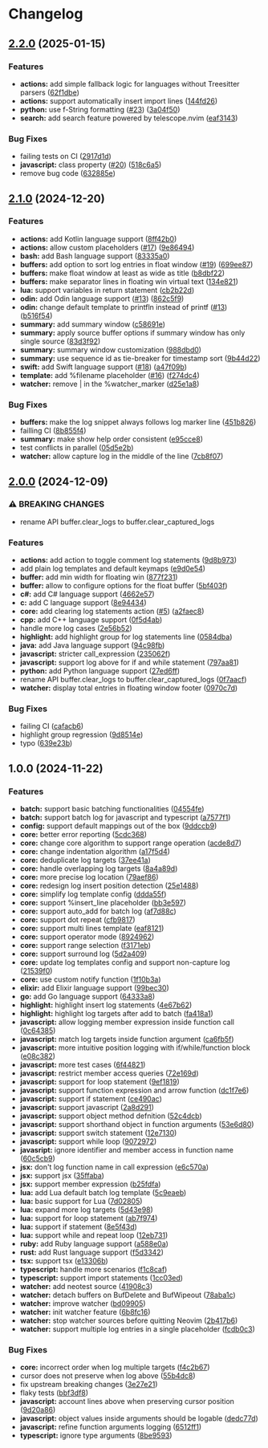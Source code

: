 # Changelog

## [2.2.0](https://github.com/Goose97/timber.nvim/compare/v2.1.0...v2.2.0) (2025-01-15)


### Features

* **actions:** add simple fallback logic for languages without Treesitter parsers ([62f1dbe](https://github.com/Goose97/timber.nvim/commit/62f1dbe993486f583349548fbcd85cde5de58ea5))
* **actions:** support automatically insert import lines ([144fd26](https://github.com/Goose97/timber.nvim/commit/144fd26b8a5cc152f7baf0cb2fd4c5b48f1a9a96))
* **python:** use f-String formatting ([#23](https://github.com/Goose97/timber.nvim/issues/23)) ([3a04f50](https://github.com/Goose97/timber.nvim/commit/3a04f5091a682099e17ac5aa22b90740607de7b5))
* **search:** add search feature powered by telescope.nvim ([eaf3143](https://github.com/Goose97/timber.nvim/commit/eaf3143f172985fc3fed8c38fa989a6bb63c435c))


### Bug Fixes

* failing tests on CI ([2917d1d](https://github.com/Goose97/timber.nvim/commit/2917d1df907ff2c896fd8a6379374fb923aabad3))
* **javascript:** class property ([#20](https://github.com/Goose97/timber.nvim/issues/20)) ([518c6a5](https://github.com/Goose97/timber.nvim/commit/518c6a50c378fc527dd1c61f8e8de368cd4df40a))
* remove bug code ([632885e](https://github.com/Goose97/timber.nvim/commit/632885e66843a28cef5fadb51bd27c7202b6050a))

## [2.1.0](https://github.com/Goose97/timber.nvim/compare/v2.0.0...v2.1.0) (2024-12-20)


### Features

* **actions:** add Kotlin language support ([8ff42b0](https://github.com/Goose97/timber.nvim/commit/8ff42b03c052012e379e14de49de740389449e3f))
* **actions:** allow custom placeholders ([#17](https://github.com/Goose97/timber.nvim/issues/17)) ([9e86494](https://github.com/Goose97/timber.nvim/commit/9e864943a57fd089e3cc37ebff0c01315caad548))
* **bash:** add Bash language support ([83335a0](https://github.com/Goose97/timber.nvim/commit/83335a0ff75630c277faf0e9f46fdeb242777a1a))
* **buffers:** add option to sort log entries in float window ([#19](https://github.com/Goose97/timber.nvim/issues/19)) ([699ee87](https://github.com/Goose97/timber.nvim/commit/699ee871585981c4bf86dcc8483b68ac3f6faabb))
* **buffers:** make float window at least as wide as title ([b8dbf22](https://github.com/Goose97/timber.nvim/commit/b8dbf2223649d7b5bf47d6ea56c0d77acc49129e))
* **buffers:** make separator lines in floating win virtual text ([134e821](https://github.com/Goose97/timber.nvim/commit/134e8219cca5f709b832b70dae531e27eb4c70eb))
* **lua:** support variables in return statement ([cb2b22d](https://github.com/Goose97/timber.nvim/commit/cb2b22dc12474b838a012756ca6d21bafd22f7ff))
* **odin:** add Odin language support ([#13](https://github.com/Goose97/timber.nvim/issues/13)) ([862c5f9](https://github.com/Goose97/timber.nvim/commit/862c5f9ed6478ebf03f191aaa41f33bea507c055))
* **odin:** change default template to printfln instead of printf ([#13](https://github.com/Goose97/timber.nvim/issues/13)) ([b516f54](https://github.com/Goose97/timber.nvim/commit/b516f545e53513e1eeb972253e7a3e2d775023d4))
* **summary:** add summary window ([c58691e](https://github.com/Goose97/timber.nvim/commit/c58691ec90a4591dc40af45d4358c2977006c41e))
* **summary:** apply source buffer options if summary window has only single source ([83d3f92](https://github.com/Goose97/timber.nvim/commit/83d3f92814d33732ae32f68efbd0a82de99feacb))
* **summary:** summary window customization ([988dbd0](https://github.com/Goose97/timber.nvim/commit/988dbd0de9492ee4927b5ac6cf71dfbe402c9c03))
* **summary:** use sequence id as tie-breaker for timestamp sort ([9b44d22](https://github.com/Goose97/timber.nvim/commit/9b44d225ba1a6608740e2579e1f5cd30d9452941))
* **swift:** add Swift language support ([#18](https://github.com/Goose97/timber.nvim/issues/18)) ([a47f09b](https://github.com/Goose97/timber.nvim/commit/a47f09b3fb43bc23940b3e74036a066926c9b9fa))
* **template:** add %filename placeholder ([#16](https://github.com/Goose97/timber.nvim/issues/16)) ([f274dc4](https://github.com/Goose97/timber.nvim/commit/f274dc4988c4fae2c87b08a136b9ac427797115a))
* **watcher:** remove | in the %watcher_marker ([d25e1a8](https://github.com/Goose97/timber.nvim/commit/d25e1a86485fba5b63206947a0fab1841dbcd2da))


### Bug Fixes

* **buffers:** make the log snippet always follows log marker line ([451b826](https://github.com/Goose97/timber.nvim/commit/451b8262f11beb9d0a7d78544e1a41ec400ef628))
* failling CI ([8b855f4](https://github.com/Goose97/timber.nvim/commit/8b855f4a63da24d9b796c1f1438563086e05022a))
* **summary:** make show help order consistent ([e95cce8](https://github.com/Goose97/timber.nvim/commit/e95cce8acbbe76c2b79ca35f30c24a13410ac60d))
* test conflicts in parallel ([05d5e2b](https://github.com/Goose97/timber.nvim/commit/05d5e2bde9f218212cd066aca2d240b4ca4b269d))
* **watcher:** allow capture log in the middle of the line ([7cb8f07](https://github.com/Goose97/timber.nvim/commit/7cb8f076abefe3806a2295205315fb2b0dd73a9c))

## [2.0.0](https://github.com/Goose97/timber.nvim/compare/v1.0.0...v2.0.0) (2024-12-09)


### ⚠ BREAKING CHANGES

* rename API buffer.clear_logs to buffer.clear_captured_logs

### Features

* **actions:** add action to toggle comment log statements ([9d8b973](https://github.com/Goose97/timber.nvim/commit/9d8b97373ac55fc095479092e227ffc2417a1921))
* add plain log templates and default keymaps ([e9d0e54](https://github.com/Goose97/timber.nvim/commit/e9d0e54765bee11918c477a914824241451e6d79))
* **buffer:** add min width for floating win ([877f231](https://github.com/Goose97/timber.nvim/commit/877f231d10ff59c55aacaa6ebeb7876e60ccffb7))
* **buffer:** allow to configure options for the float buffer ([5bf403f](https://github.com/Goose97/timber.nvim/commit/5bf403f9382fbf6ac8da7e6a7fe811abb139e23a))
* **c#:** add C# language support ([4662e57](https://github.com/Goose97/timber.nvim/commit/4662e5725a932d24a177fcb348aef11944499ed5))
* **c:** add C language support ([8e94434](https://github.com/Goose97/timber.nvim/commit/8e944346e5ee9118dcc4e71a6af16b7947d255de))
* **core:** add clearing log statements action ([#5](https://github.com/Goose97/timber.nvim/issues/5)) ([a2faec8](https://github.com/Goose97/timber.nvim/commit/a2faec8a7525d49a2e033ce54246cd50a4fb9021))
* **cpp:** add C++ language support ([0f5d4ab](https://github.com/Goose97/timber.nvim/commit/0f5d4ab19dd6d055c6e1ebc111a04f391f8f3b87))
* handle more log cases ([2e56b52](https://github.com/Goose97/timber.nvim/commit/2e56b52d92c9ceb87210e8e7e952f482b054f877))
* **highlight:** add highlight group for log statements line ([0584dba](https://github.com/Goose97/timber.nvim/commit/0584dbaf0a1b9fc1185485199e6760f102fa6f4b))
* **java:** add Java language support ([94c98fb](https://github.com/Goose97/timber.nvim/commit/94c98fbb519f645a07392f8e4a2467e1e967a250))
* **javascript:** stricter call_expression ([235062f](https://github.com/Goose97/timber.nvim/commit/235062f45f40b88b5b1f6b8b15e3b4166a5be775))
* **javascript:** support log above for if and while statement ([797aa81](https://github.com/Goose97/timber.nvim/commit/797aa814b18e43b674de4bc7422347b7e6030ebe))
* **python:** add Python language support ([27ed6ff](https://github.com/Goose97/timber.nvim/commit/27ed6ff923f381495aad4d11e8846e97219ba66f))
* rename API buffer.clear_logs to buffer.clear_captured_logs ([0f7aacf](https://github.com/Goose97/timber.nvim/commit/0f7aacf600304eca74dc87573d4323484cedb897))
* **watcher:** display total entries in floating window footer ([0970c7d](https://github.com/Goose97/timber.nvim/commit/0970c7dfae67bcc5588ec5d9b159292d97c2db03))


### Bug Fixes

* failing CI ([cafacb6](https://github.com/Goose97/timber.nvim/commit/cafacb6eed5dd56fd4053d4f82af4d6ade5e9e6f))
* highlight group regression ([9d8514e](https://github.com/Goose97/timber.nvim/commit/9d8514ee3421de081567ae62a7718dfa6d845709))
* typo ([639e23b](https://github.com/Goose97/timber.nvim/commit/639e23b5562cd082b3908bdfef2f0cddbeb6a63e))

## 1.0.0 (2024-11-22)


### Features

* **batch:** support basic batching functionalities ([04554fe](https://github.com/Goose97/timber.nvim/commit/04554fef80cae4afea6a9346e0c2224fc00b26ba))
* **batch:** support batch log for javascript and typescript ([a7577f1](https://github.com/Goose97/timber.nvim/commit/a7577f1d41394e81140affe82b7988e3dc12c8b3))
* **config:** support default mappings out of the box ([9ddccb9](https://github.com/Goose97/timber.nvim/commit/9ddccb9b06000f09b8464d53568562a1716750c0))
* **core:** better error reporting ([5cdc368](https://github.com/Goose97/timber.nvim/commit/5cdc36876168984d7641db74ef6502611a225265))
* **core:** change core algorithm to support range operation ([acde8d7](https://github.com/Goose97/timber.nvim/commit/acde8d7cac0f76d15c92e7b39f70565b2e88d1ba))
* **core:** change indentation algorithm ([a17f5d4](https://github.com/Goose97/timber.nvim/commit/a17f5d4a09b3a3c2a49ff868e9f9af418e7e7488))
* **core:** deduplicate log targets ([37ee41a](https://github.com/Goose97/timber.nvim/commit/37ee41a80f5cf9760a411e8282617bfab07e2c10))
* **core:** handle overlapping log targets ([8a4a89d](https://github.com/Goose97/timber.nvim/commit/8a4a89d5651f6108dc17dbd46eddb98ec58bb123))
* **core:** more precise log location ([79aef86](https://github.com/Goose97/timber.nvim/commit/79aef8682c3f2e8fb32b6c724b3774337d37cd59))
* **core:** redesign log insert position detection ([25e1488](https://github.com/Goose97/timber.nvim/commit/25e14880acdc3826507646db243330d5b309c53c))
* **core:** simplify log template config ([ddda55f](https://github.com/Goose97/timber.nvim/commit/ddda55f7c29fbe4438f8215d7b107c3e636b889f))
* **core:** support %insert_line placeholder ([bb3e597](https://github.com/Goose97/timber.nvim/commit/bb3e597bcb2657a09e03c7a694ddc1410ebad63b))
* **core:** support auto_add for batch log ([af7d88c](https://github.com/Goose97/timber.nvim/commit/af7d88cbae7d451bd3a6d1317672b76e741eb4a9))
* **core:** support dot repeat ([cfb9817](https://github.com/Goose97/timber.nvim/commit/cfb9817175b786f635a6004c56743da3a579716a))
* **core:** support multi lines template ([eaf8121](https://github.com/Goose97/timber.nvim/commit/eaf8121e02c5b0b8f9ab15f8e83ceb6641402c49))
* **core:** support operator mode ([8924962](https://github.com/Goose97/timber.nvim/commit/892496219071379444ad03b5db8e50e1212147b0))
* **core:** support range selection ([f3171eb](https://github.com/Goose97/timber.nvim/commit/f3171eb26a93c72c5b08f757e8ceed1ffaef4aae))
* **core:** support surround log ([5d2a409](https://github.com/Goose97/timber.nvim/commit/5d2a40939deafe952f4e6f903efb78bc537b2e6e))
* **core:** update log templates config and support non-capture log ([21539f0](https://github.com/Goose97/timber.nvim/commit/21539f05b2016936c569143d4110f4a73166fdee))
* **core:** use custom notify function ([1f10b3a](https://github.com/Goose97/timber.nvim/commit/1f10b3ab3ae341e661fbe20f49fcb88204b69390))
* **elixir:** add Elixir language support ([99bec30](https://github.com/Goose97/timber.nvim/commit/99bec300389db073f3adc65dfc4579a9c513b2c8))
* **go:** add Go language support ([64333a8](https://github.com/Goose97/timber.nvim/commit/64333a80b9b0f28f21935a895c52d01b0f4fb94a))
* **highlight:** highlight insert log statements ([4e67b62](https://github.com/Goose97/timber.nvim/commit/4e67b6271aa13a4aa6b1973196ebeaea9769d7f6))
* **highlight:** highlight log targets after add to batch ([fa418a1](https://github.com/Goose97/timber.nvim/commit/fa418a13ae57d67f4f218d9db74dd0b7ed921b2c))
* **javascript:** allow logging member expression inside function call ([0c64385](https://github.com/Goose97/timber.nvim/commit/0c6438540c4a34bb5cb5d43a8e6db0d8c3bbbd23))
* **javascript:** match log targets inside function argument ([ca6fb5f](https://github.com/Goose97/timber.nvim/commit/ca6fb5f9f24e1353bbc83eac36ebb9c37e6dfd0c))
* **javascript:** more intuitive position logging with if/while/function block ([e08c382](https://github.com/Goose97/timber.nvim/commit/e08c38230f926981f7995b6248ece6f4c558ac6f))
* **javascript:** more test cases ([6f44821](https://github.com/Goose97/timber.nvim/commit/6f448219269b21c4fc3509f90f996da36364bb1a))
* **javascript:** restrict member access queries ([72e169d](https://github.com/Goose97/timber.nvim/commit/72e169dd667be810234805841e05e02668bc73e8))
* **javascript:** support for loop statement ([9ef1819](https://github.com/Goose97/timber.nvim/commit/9ef1819907a6a6cbdae76021de316b7b08c98808))
* **javascript:** support function expression and arrow function ([dc1f7e6](https://github.com/Goose97/timber.nvim/commit/dc1f7e648e2099cdbf3c274099fe76bf23a265a7))
* **javascript:** support if statement ([ce490ac](https://github.com/Goose97/timber.nvim/commit/ce490ac888c635dfafbe4dc6ced7440902334597))
* **javascript:** support javascript ([2a8d291](https://github.com/Goose97/timber.nvim/commit/2a8d29151e7d0baf6f59ceb35559fe27d77abd98))
* **javascript:** support object method defnition ([52c4dcb](https://github.com/Goose97/timber.nvim/commit/52c4dcbae87a2d2a6bcdf46a4bbab15c2c4734f7))
* **javascript:** support shorthand object in function arguments ([53e6d80](https://github.com/Goose97/timber.nvim/commit/53e6d801fe264134ed1dda55282da74d416bdddb))
* **javascript:** support switch statement ([12e7130](https://github.com/Goose97/timber.nvim/commit/12e7130227d8a490bafa088614ce50d57516d9b0))
* **javascript:** support while loop ([9072972](https://github.com/Goose97/timber.nvim/commit/9072972662830c92ecd7a4f85bfad81915910c41))
* **javasript:** ignore identifier and member access in function name ([60c5cb9](https://github.com/Goose97/timber.nvim/commit/60c5cb986d3f32932fc502731d9b575fd433c107))
* **jsx:** don't log function name in call expression ([e6c570a](https://github.com/Goose97/timber.nvim/commit/e6c570ac5379192de60a795c83f31c0ff86d86e4))
* **jsx:** support jsx ([35ffaba](https://github.com/Goose97/timber.nvim/commit/35ffabace125564f7d714a804bffd33187c8f0e2))
* **jsx:** support member expression ([b25fdfa](https://github.com/Goose97/timber.nvim/commit/b25fdfae0a170e9d651b51121eaaae23ba08f799))
* **lua:** add Lua default batch log template ([5c9eaeb](https://github.com/Goose97/timber.nvim/commit/5c9eaeb25c0beb9ccdd3f029d732faee9baf22bd))
* **lua:** basic support for Lua ([7d02805](https://github.com/Goose97/timber.nvim/commit/7d028052d23313de8f97e9418819d1f6a810d169))
* **lua:** expand more log targets ([5d43e98](https://github.com/Goose97/timber.nvim/commit/5d43e98ce49eb45ac2581e69520d262b9d2dcbed))
* **lua:** support for loop statement ([ab7f974](https://github.com/Goose97/timber.nvim/commit/ab7f9741336a3c3e8a76bbbfee34595bf16ba8b3))
* **lua:** support if statement ([8e5f43d](https://github.com/Goose97/timber.nvim/commit/8e5f43d64de2ad81969e035c8c8ede3fb4ec678a))
* **lua:** support while and repeat loop ([12eb731](https://github.com/Goose97/timber.nvim/commit/12eb7316ce67e6fbe9888132a95d78492f39c389))
* **ruby:** add Ruby language support ([a588e0a](https://github.com/Goose97/timber.nvim/commit/a588e0a5c75c1f86aacbc9e9cf1b1e825db50b6f))
* **rust:** add Rust language support ([f5d3342](https://github.com/Goose97/timber.nvim/commit/f5d334227c567d9974e1890fa3101a14b2700c31))
* **tsx:** support tsx ([e13306b](https://github.com/Goose97/timber.nvim/commit/e13306be0e44b9aae486e418ed53e77646db9032))
* **typescript:** handle more scenarios ([f1c8caf](https://github.com/Goose97/timber.nvim/commit/f1c8cafd9e6ce3cba88e813ded81b3625ec55d0e))
* **typescript:** support import statements ([1cc03ed](https://github.com/Goose97/timber.nvim/commit/1cc03edb623eac3d5803b921d1080e1d9cd31a75))
* **watcher:** add neotest source ([41908c3](https://github.com/Goose97/timber.nvim/commit/41908c3b59e92fc1a118ab58bb784c3c3a5751e5))
* **watcher:** detach buffers on BufDelete and BufWipeout ([78aba1c](https://github.com/Goose97/timber.nvim/commit/78aba1c4869027b0f55b2064b765394c9b11075c))
* **watcher:** improve watcher ([bd09905](https://github.com/Goose97/timber.nvim/commit/bd099055f2b89755cf24c9bdfdeadf12a248f782))
* **watcher:** init watcher feature ([6b8fc16](https://github.com/Goose97/timber.nvim/commit/6b8fc16bbe1e3c0ce3bfe64b439c20487fa1605b))
* **watcher:** stop watcher sources before quitting Neovim ([2b417b6](https://github.com/Goose97/timber.nvim/commit/2b417b6744fecbd4b695e518e83d1db717a3cf1d))
* **watcher:** support multiple log entries in a single placeholder ([fcdb0c3](https://github.com/Goose97/timber.nvim/commit/fcdb0c322337f48bb2cd1dc73faa7435b854b461))


### Bug Fixes

* **core:** incorrect order when log multiple targets ([f4c2b67](https://github.com/Goose97/timber.nvim/commit/f4c2b67504c5747244c53c60b043657d68f624a4))
* cursor does not preserve when log above ([55b4dc8](https://github.com/Goose97/timber.nvim/commit/55b4dc89914776011d5e02eefb14e550817397bd))
* fix upstream breaking changes ([3e27e21](https://github.com/Goose97/timber.nvim/commit/3e27e218e3663a29c10b2af41b8895e21fe8b581))
* flaky tests ([bbf3df8](https://github.com/Goose97/timber.nvim/commit/bbf3df8f6c5d2c04cfb88270f3deca949f31d4eb))
* **javascript:** account lines above when preserving cursor position ([9d20a86](https://github.com/Goose97/timber.nvim/commit/9d20a868963ee88b3937fded228628623a5720eb))
* **javascript:** object values inside arguments should be logable ([dedc77d](https://github.com/Goose97/timber.nvim/commit/dedc77d2360b28975762dfee43cfb798b7a2316e))
* **javascript:** refine function arguments logging ([6512ff1](https://github.com/Goose97/timber.nvim/commit/6512ff14eac096cfd1ca039fb572fe20fd29f34d))
* **typescript:** ignore type arguments ([8be9593](https://github.com/Goose97/timber.nvim/commit/8be9593557d5f3600d330b926fb5eb1414ca4c11))

